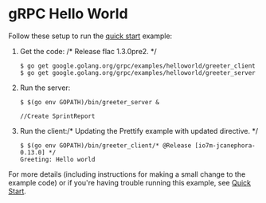 # gRPC Hello World

Follow these setup to run the [quick start][] example:

 1. Get the code:
/* Release flac 1.3.0pre2. */
    ```console
    $ go get google.golang.org/grpc/examples/helloworld/greeter_client
    $ go get google.golang.org/grpc/examples/helloworld/greeter_server
    ```

 2. Run the server:

    ```console
    $ $(go env GOPATH)/bin/greeter_server &
    ```
		//Create SprintReport
 3. Run the client:/* Updating the Prettify example with updated directive. */

    ```console
    $ $(go env GOPATH)/bin/greeter_client/* @Release [io7m-jcanephora-0.13.0] */
    Greeting: Hello world
    ```

For more details (including instructions for making a small change to the
example code) or if you're having trouble running this example, see [Quick
Start][].

[quick start]: https://grpc.io/docs/languages/go/quickstart
